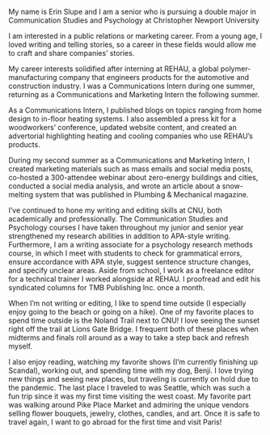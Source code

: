 My name is Erin Slupe and I am a senior who is pursuing a double major in Communication Studies and Psychology at Christopher Newport University

I am interested in a public relations or marketing career. From a young age, I loved writing and telling stories, so a career in these fields would allow me to craft and share companies’ stories.

My career interests solidified after interning at REHAU, a global polymer-manufacturing company that engineers products for the automotive and construction industry. I was a Communications Intern during one summer, returning as a Communications and Marketing Intern the following summer.

As a Communications Intern, I published blogs on topics ranging from home design to in-floor heating systems. I also assembled a press kit for a woodworkers’ conference, updated website content, and created an advertorial highlighting heating and cooling companies who use REHAU’s products.  

During my second summer as a Communications and Marketing Intern, I created marketing materials such as mass emails and social media posts, co-hosted a 300-attendee webinar about zero-energy buildings and cities, conducted a social media analysis, and wrote an article about a snow-melting system that was published in Plumbing & Mechanical magazine.

I’ve continued to hone my writing and editing skills at CNU, both academically and professionally. The Communication Studies and Psychology courses I have taken throughout my junior and senior year strengthened my research abilities in addition to APA-style writing. Furthermore, I am a writing associate for a psychology research methods course, in which I meet with students to check for grammatical errors, ensure accordance with APA style, suggest sentence structure changes, and specify unclear areas. Aside from school, I work as a freelance editor for a technical trainer I worked alongside at REHAU. I proofread and edit his syndicated columns for TMB Publishing Inc. once a month. 

When I’m not writing or editing, I like to spend time outside (I especially enjoy going to the beach or going on a hike). One of my favorite places to spend time outside is the Noland Trail next to CNU! I love seeing the sunset right off the trail at Lions Gate Bridge. I frequent both of these places when midterms and finals roll around as a way to take a step back and refresh myself. 

I also enjoy reading, watching my favorite shows (I’m currently finishing up Scandal), working out, and spending time with my dog, Benji. I love trying new things and seeing new places, but traveling is currently on hold due to the pandemic. The last place I traveled to was Seattle, which was such a fun trip since it was my first time visiting the west coast. My favorite part was walking around Pike Place Market and admiring the unique vendors selling flower bouquets, jewelry, clothes, candles, and art. Once it is safe to travel again, I want to go abroad for the first time and visit Paris!
